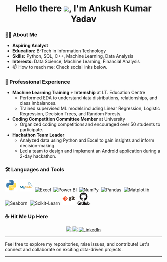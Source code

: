 <h1 align="center"> Hello there <img src="https://media.giphy.com/media/hvRJCLFzcasrR4ia7z/giphy.gif" width="30px"/>, I'm Ankush Kumar Yadav</h1>

### 👨‍💻 About Me 
- **Aspiring Analyst**
- **Education:** B-Tech in Information Technology
- **Skills:** Python, SQL, C++, Machine Learning, Data Analysis
- **Interests:** Data Science, Machine Learning, Financial Analysis
- 📫 How to reach me: Check social links below.

### 💼 Professional Experience
- **Machine Learning Training + Internship** at I.T. Education Centre
  - Performed EDA to understand data distributions, relationships, and class imbalances.
  - Trained supervised ML models including Linear Regression, Logistic Regression, Decision Trees, and Random Forests.
- **Coding Competition Committee Member** at University
  - Organized coding competitions and encouraged over 50 students to participate.
- **Hackathon Team Leader**
  - Analyzed data using Python and Excel to gain insights and inform decision-making.
  - Led a team to design and implement an Android application during a 2-day hackathon.

### 🛠️ Languages and Tools 
<div>
  <img src="https://github.com/devicons/devicon/blob/master/icons/python/python-original.svg" title="Python" alt="Python" width="40" height="40"/>&nbsp;
  <img src="https://github.com/devicons/devicon/blob/master/icons/mysql/mysql-original-wordmark.svg" title="MySQL" alt="MySQL" width="40" height="40"/>&nbsp;
  <img src="https://img.icons8.com/color/48/000000/ms-excel.png" title="Excel" alt="Excel" width="40" height="40"/>&nbsp;
  <img src="https://img.icons8.com/color/48/000000/power-bi.png" title="Power BI" alt="Power BI" width="40" height="40"/>&nbsp;
  <img src="https://seeklogo.com/images/N/numpy-logo-479C24EC79-seeklogo.com.png" title="NumPy" alt="NumPy" width="40" height="40"/>&nbsp;
  <img src="https://upload.wikimedia.org/wikipedia/commons/e/ed/Pandas_logo.svg" title="Pandas" alt="Pandas" width="40" height="40"/>&nbsp;
  <img src="https://upload.wikimedia.org/wikipedia/commons/0/01/Created_with_Matplotlib-logo.svg" title="Matplotlib" alt="Matplotlib" width="40" height="40"/>&nbsp;
  <img src="https://seaborn.pydata.org/_static/logo-wide-lightbg.svg" title="Seaborn" alt="Seaborn" width="40" height="40"/>&nbsp;
  <img src="https://scikit-learn.org/stable/_static/scikit-learn-logo-small.png" title="Scikit-Learn" alt="Scikit-Learn" width="40" height="40"/>&nbsp;
  <img src="https://github.com/devicons/devicon/blob/master/icons/git/git-original-wordmark.svg" title="Git" alt="Git" width="40" height="40"/>&nbsp;
  <img src="https://github.com/devicons/devicon/blob/master/icons/github/github-original-wordmark.svg" title="GitHub" alt="GitHub" width="40" height="40"/>&nbsp;
</div>  

### ☕ Hit Me Up Here
<p align="center">
	<a href="https://github.com/ankushky01" alt="Github" title="github">
       <img src="https://img.shields.io/badge/For_More_Useful_Repos-15k?style=for-the-badge&color=2088FF&logo=github&logoColor=fff"/>
    </a>
    <a href="https://github.com/ankushky01/ankushky01" alt="Github Stars" title="Star Mark Repo">
        <img src="https://img.shields.io/badge/Shower_stars_if_you_like_my_repos-15k?style=for-the-badge&color=ffd000&logo=apachespark&logoColor=black"/>
    </a>
    <a href="https://www.linkedin.com/in/ankushkumaryadav1/">
        <img src="https://img.shields.io/badge/For_Professional_Updates-15k?style=for-the-badge&color=0a66c2&logo=linkedin" alt="LinkedIn"/>
    </a>
</p>

---

Feel free to explore my repositories, raise issues, and contribute! Let's connect and collaborate on exciting data-driven projects.

---

